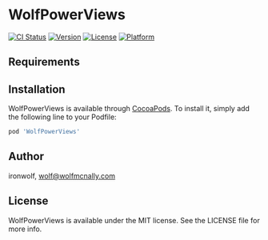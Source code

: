 # WolfPowerViews

[![CI Status](http://img.shields.io/travis/ironwolf/WolfPowerViews.svg?style=flat)](https://travis-ci.org/ironwolf/WolfPowerViews)
[![Version](https://img.shields.io/cocoapods/v/WolfPowerViews.svg?style=flat)](http://cocoapods.org/pods/WolfPowerViews)
[![License](https://img.shields.io/cocoapods/l/WolfPowerViews.svg?style=flat)](http://cocoapods.org/pods/WolfPowerViews)
[![Platform](https://img.shields.io/cocoapods/p/WolfPowerViews.svg?style=flat)](http://cocoapods.org/pods/WolfPowerViews)

## Requirements

## Installation

WolfPowerViews is available through [CocoaPods](http://cocoapods.org). To install
it, simply add the following line to your Podfile:

```ruby
pod 'WolfPowerViews'
```

## Author

ironwolf, wolf@wolfmcnally.com

## License

WolfPowerViews is available under the MIT license. See the LICENSE file for more info.
